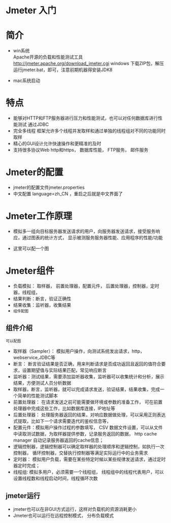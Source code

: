 # Jmeter 入门

# 简介

* win系统  
 Apache开源的负载和性能测试工具 
 http://jmeter.apache.org/download_jmeter.cgi 
 windows 下载ZIP包，解压运行jmeter.bat，即可，注意前期机器得安装JDK8
 
 * mac系统启动

 # 特点
 * 能够对HTTP和FTP服务器进行压力和性能测试，也可以对任何数据库进行性能测试 通过JDBC
* 完全多线程 框架允许多个线程并发取样和通过单独的线程组对不同的功能同时取样
* 精心的GUI设计允许快速操作和更精准的及时
* 支持很多协议Web  http和https， 数据库性能， FTP服务， 邮件服务


# Jmeter的配置

* jmeter的配置文件jmeter.properties 
* 中文配置 language=zh_CN ，重启之后就是中文界面了

# Jmeter工作原理

* 模拟多一组向目标服务器发送请求的用户，向服务器发送请求，接受服务响应，通过图表的统计方式， 显示被测服务服务器性能、应用程序的性能/功能

* 这里可以配一个图

# Jmeter组件

* 负载模拟： 取样器， 前置处理器，配置元件， 后置处理器，控制器，定时器，线程组，
* 结果判断：断言，验证正确性
* 结果收集：监听器，收集结果
* `组件配图`


## 组件介绍
`可以配图`
* 取样器（Sampler）： 模拟用户操作，向测试系统发出请求，http，webservice,JDBC等
* 断言： 断言验证结果是否正确，用来判断请求是否成功返回且返回的值符合要求，设置期望值与实际结果匹配，常见响应断言
* 监听器：测试结果，需要添加监听器收集，监听器可以收集统计和分析，展示结果，方便测试人员分析数据
* 取样器，断言，监听器，就可以完成请求发送，验证结果，结果收集，完成一个简单的性能测试脚本
* 前置处理器： 在请求发送之前可能需要做环境或参数的准备工作， 可在前置处理器中完成这些工作，比如数据库连接，IP地址等
* 后置处理器： 处理服务器返回的结果，对响应数据做处理，可以采用正则表达式提取，比如下一个请求需要迭代的鉴权信息等，
* 配置元件：模拟用户操作过程的参数填写， CSV 数据文件设置，可以从文件中读取测试数据，为取样器提供参数，记录服务返回的数据， http cache manager 自动记录服务器返回的cache信息； 
* 逻辑控制器，逻辑控制器可以确定取样器的处理顺序和逻辑控制，如执行一次控制器， 循环控制器，交替执行控制器等满足实际运行中的业务需求
* 定时器： 模拟用户负载，需要在某些特定时候以某些规律发送请求，通过定时器定时完成；
* 线程组: 模拟多用户，必须需要一个线程组， 线程组中的线程代表用户，可以设置线程数和线程启动时间，线程循环次数

## jmeter运行
* jmeter也可以在非GUI方式运行，这样对负载机的资源消耗更小
* Jmeter也可以运行在远程控制模式， 分布负载模式








     

